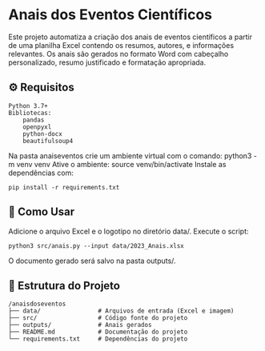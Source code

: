 # Anais dos Eventos Científicos

Este projeto automatiza a criação dos anais de eventos científicos a partir de uma planilha Excel contendo os resumos, autores, e informações relevantes. Os anais são gerados no formato Word com cabeçalho personalizado, resumo justificado e formatação apropriada.

## ⚙️ Requisitos

    Python 3.7+
    Bibliotecas:
        pandas
        openpyxl
        python-docx
        beautifulsoup4

Na pasta anaiseventos crie um ambiente virtual com o comando:
     python3 -m venv venv
Ative o ambiente:
    source venv/bin/activate
Instale as dependências com:

    pip install -r requirements.txt

## 🚀 Como Usar

Adicione o arquivo Excel e o logotipo no diretório data/.
Execute o script:

    python3 src/anais.py --input data/2023_Anais.xlsx

O documento gerado será salvo na pasta outputs/.


## 📁 Estrutura do Projeto

```plaintext
/anaisdoseventos
├── data/                # Arquivos de entrada (Excel e imagem)
├── src/                 # Código fonte do projeto
├── outputs/             # Anais gerados
├── README.md            # Documentação do projeto
└── requirements.txt     # Dependências do projeto
